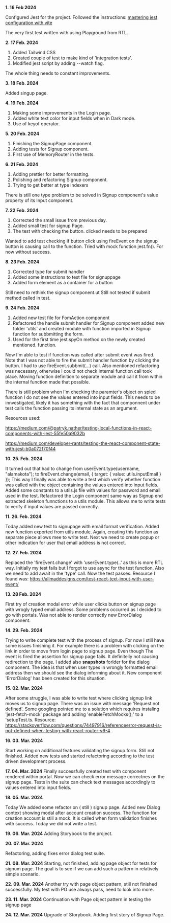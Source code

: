 **1. **16 Feb 2024****

Configured Jest for the project.
Followed the instructions: 
[mastering jest configuration with vite](https://dev.to/shmbajaj/mastering-jest-configuration-for-react-typescript-projects-with-vite-a-step-by-step-guide-4k4b)

The very first test written with using Playground from RTL.


**2. **17 Feb. 2024****



1. Added Tailwind CSS
2. Created couple of test to make kind of 'integration tests'.
3. Modified jest script by adding --watch flag.

The whole thing needs to constant improvements.


**3. **18 Feb. 2024****

Added singup page.


**4. **19 Feb. 2024****

1. Making some improvements in the Login page.
2. Added white text color for input fields when in Dark mode.
3. Use of keyof operator.

**5. **20 Feb. 2024****

1. Finishing the SignupPage component.
2. Adding tests for Signup component.
3. First use of MemoryRouter in the tests.

**6. **21 Feb. 2024****

1. Adding prettier for better formatting.
2. Polishing and refactoring Signup component.
3. Trying to get better at type indexers

There is still one type problem to be solved in Signup component's value property of its Input component.

**7. **22 Feb. 2024****

1. Corrected the small issue from previous day.
2. Added small test for signup Page.
3. The test with checking the button. clicked needs to be prepared

Wanted to add test checking if button click using fireEvent on the signup button is causing call to the function. Tried with mock function jest.fn().
For now without success.

**8. **23 Feb. 2024****

1. Corrected type for submit handler
2. Added some instructions to test file for signuppage
3. Added form element as a container for a button

Still need to rethink the signup component.ut 
Still not tested if submit method called in test.

**9. **24 Feb. 2024****

1. Added new test file for FomAction component
2. Refactored the handle submit handler for Signup component added new folder 'utils' and created module with function imported in Signup function for subbmitting the form.
3. Used for the first time jest.spyOn method on the newly created mentioned. function.

Now I'm able to test if function was called after submit event was fired. Note that I was not able to fire the submit handler function by clicking the button. I had to use fireEvent.subbmit(...) call. Also mentioned refactoring was necessary, otherwise I could not check internal function call took place. Moving function definition to separate module and call it from within the internal function made that possible.

There is still problem when I'm checking the paramter's object on spied function I do not see the values entered into input fields.
This needs to be innvestigated, likely it has something with the fact that componnent under test calls the function passing its internal state as an argument.

Resources used:

https://medium.com/@patryk.nather/testing-local-functions-in-react-components-with-jest-55fe50a9032b

https://medium.com/developer-rants/testing-the-react-component-state-with-jest-b0a072f70f44

**10. 25. Feb. 2024**

It turned out that had to change from userEvent.type(username, "alamakota"); to fireEvent.change(email, { target: { value: utils.inputEmail } });
This way I finally was able to write a test which verify whether function was called with the object containing the values entered into input fields. Added some constants to a utils.js file with values for password and email used in the test.
Refactored the Login component same way as Signup end extracted skeleton funnctions to a utils module. This allows me to write tests to verify if input values are passed correctly.


**11. 26. Feb. 2024**

Today added new test to signupage with email format verification. Added new function exported from utils module. Again, creating this function as separate piece allows mee to write test.
Next we need to create popup or other indication for user that email address is not correct.

**12. 27. Feb. 2024**

Replaced the 'fireEvent.change' with 'userEvent.type(..' as this is more RTL way. 
Initially my test fails but I forgot to use async for the test function. Also we need to add await in the 'type' call. Now the test passes.
Resource I found was: https://allmaddesigns.com/test-react-text-input-with-user-event/

**13. 28 Feb. 2024**

First try of creation modal error while user clicks button on signup page with wrogly typed email address. Some problems occurred as I decided to go with portals. Was not able to render correctly new ErrorDialog component.

**14. 29. Feb. 2024**

Trying to write complete test with the process of signup.
For now I still have some issues finishing it. For example there is a problem with clicking on the link in order to move from login page to signup page. Even though The event is fired the assertion for signup page fails. It definitelly not causing redirection to the page. I added also __snapshots__ forlder for the dialog component. The idea is that when user types in wrongly formatted email address then we should see the dialog informing about it. New component 'ErrorDialog' has been created for this situation.

**15. 02. Mar. 2024**

After some struggle, I was able to write test where clicking signup link moves us to signup page. There was an issue with message 'Request not defined'. Some googling pointed me to a solution which requires instaling 'jest-fetch-mock' package and adding 'enableFetchMocks();' to a 'setupTest.ts. Resource: https://stackoverflow.com/questions/74497916/referenceerror-request-is-not-defined-when-testing-with-react-router-v6-4 .

**16. 03. Mar. 2024**

Start working on additional features validating the signup form.
Still not finished. Added new tests and started refactoring according to the test driven development process.

**17. 04. Mar. 2024**
Finally successfully created test with component rendered within portal. Now we can check error message correctnes on the signup page.
Tests in the suite can check text messages accordingly to values entered into input fields.

**18. 05. Mar. 2024**

Today We added some refactor on ( still ) signup page. Added new Dialog context showing modal after account creation success.
The function for creation account is still a mock. It is called when form validation finishes with success.
Today we did not write a test.

**19. 06. Mar. 2024**
Adding Storybook to the project.

**20. 07. Mar. 2024**

Refactoring, adding fixes error dialog test suite.

**21. 08. Mar. 2024**
Starting, not finished, adding page object for tests for signum page.
The goal is to see if we can add such a pattern in relatively simple scenario.

**22. 09. Mar. 2024**
Another try with page object pattern, still not finished successfully.
My test with PO use always pass, need to look into more.

**23. 11. Mar. 2024**
Continuation with Page object pattern in testing the signup page

**24. 12. Mar. 2024**
Upgrade of Storybook. Adding first story of Signup Page.